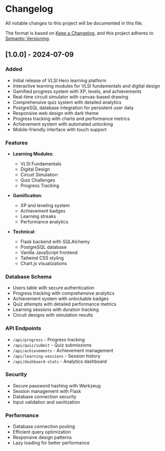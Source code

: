 # Changelog

All notable changes to this project will be documented in this file.

The format is based on [Keep a Changelog](https://keepachangelog.com/en/1.0.0/),
and this project adheres to [Semantic Versioning](https://semver.org/spec/v2.0.0.html).

## [1.0.0] - 2024-07-09

### Added
- Initial release of VLSI Hero learning platform
- Interactive learning modules for VLSI fundamentals and digital design
- Gamified progress system with XP, levels, and achievements
- Real-time circuit simulator with canvas-based drawing
- Comprehensive quiz system with detailed analytics
- PostgreSQL database integration for persistent user data
- Responsive web design with dark theme
- Progress tracking with charts and performance metrics
- Achievement system with automated unlocking
- Mobile-friendly interface with touch support

### Features
- **Learning Modules**: 
  - VLSI Fundamentals
  - Digital Design
  - Circuit Simulation
  - Quiz Challenges
  - Progress Tracking

- **Gamification**:
  - XP and leveling system
  - Achievement badges
  - Learning streaks
  - Performance analytics

- **Technical**:
  - Flask backend with SQLAlchemy
  - PostgreSQL database
  - Vanilla JavaScript frontend
  - Tailwind CSS styling
  - Chart.js visualizations

### Database Schema
- Users table with secure authentication
- Progress tracking with comprehensive analytics
- Achievement system with unlockable badges
- Quiz attempts with detailed performance metrics
- Learning sessions with duration tracking
- Circuit designs with simulation results

### API Endpoints
- `/api/progress` - Progress tracking
- `/api/quiz/submit` - Quiz submissions
- `/api/achievements` - Achievement management
- `/api/learning-sessions` - Session history
- `/api/dashboard-stats` - Analytics dashboard

### Security
- Secure password hashing with Werkzeug
- Session management with Flask
- Database connection security
- Input validation and sanitization

### Performance
- Database connection pooling
- Efficient query optimization
- Responsive design patterns
- Lazy loading for better performance